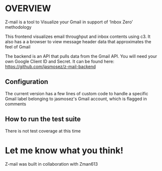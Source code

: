 # OVERVIEW
Z-mail is a tool to Visualize your Gmail in support of ‘Inbox Zero’ methodology

This frontend visualizes email throughput and inbox contents using c3. It also has a a browser to view message header data that approximates the feel of Gmail

The backend is an API that pulls data from the Gmail API. You will need your own Google Client ID and Secret. It can be found here: https://github.com/jasmosez/z-mail-backend

## Configuration
The current version has a few lines of custom code to handle a specific Gmail label belonging to jasmosez's Gmail account, which is flagged in comments 

## How to run the test suite
There is not test coverage at this time

# Let me know what you think!
Z-mail was built in collaboration with Zman613
